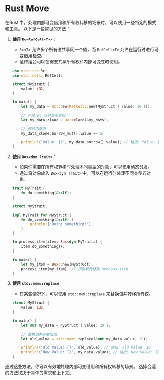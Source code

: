 # Rust Move

在Rust 中，处理内部可变借用和所有权转移的场景时，可以使用一些特定的模式和工具。
以下是一些常见的方法：

1. **使用 `Rc<RefCell<T>>`**：
   - `Rc<T>` 允许多个所有者共享同一个值，而 `RefCell<T>` 允许在运行时进行可变借用检查。
   - 这种组合可以在需要共享所有权和内部可变性时使用。

   ```rust
   use std::rc::Rc;
   use std::cell::RefCell;

   struct MyStruct {
       value: i32,
   }

   fn main() {
       let my_data = Rc::new(RefCell::new(MyStruct { value: 10 }));

       // 克隆 Rc 以共享所有权
       let my_data_clone = Rc::clone(&my_data);

       // 修改内部值
       my_data_clone.borrow_mut().value += 5;

       println!("Value: {}", my_data.borrow().value); // 输出: Value: 15
   }
   ```

2. **使用 `Box<dyn Trait>`**：
   - 如果你需要在所有权转移时处理不同类型的对象，可以使用动态分发。
   - 通过将对象放入 `Box<dyn Trait>` 中，可以在运行时处理不同类型的对象。

   ```rust
   trait MyTrait {
       fn do_something(&self);
   }

   struct MyStruct;

   impl MyTrait for MyStruct {
       fn do_something(&self) {
           println!("Doing something!");
       }
   }

   fn process_item(item: Box<dyn MyTrait>) {
       item.do_something();
   }

   fn main() {
       let my_item = Box::new(MyStruct);
       process_item(my_item); // 所有权转移到 process_item
   }
   ```

3. **使用 `std::mem::replace`**：
   - 在某些情况下，可以使用 `std::mem::replace` 来替换值并转移所有权。

   ```rust
   struct MyStruct {
       value: i32,
   }

   fn main() {
       let mut my_data = MyStruct { value: 10 };

       // 替换值并获取旧值
       let old_value = std::mem::replace(&mut my_data.value, 20);

       println!("Old Value: {}", old_value); // 输出: Old Value: 10
       println!("New Value: {}", my_data.value); // 输出: New Value: 20
   }
   ```

通过这些方法，你可以有效地处理内部可变借用和所有权转移的场景。
选择合适的方法取决于具体的需求和上下文。
